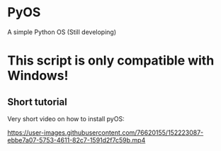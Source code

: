# PyOS
 A simple Python OS (Still developing)

# This script is only compatible with Windows!

## Short tutorial

Very short video on how to install pyOS:



https://user-images.githubusercontent.com/76620155/152223087-ebbe7a07-5753-4611-82c7-1591d2f7c59b.mp4

